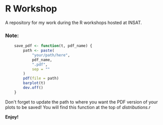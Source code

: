 # R Workshop

A repository for my work during the R workshops hosted at INSAT.

### Note:

``` R
    save_pdf <- function(t, pdf_name) {
        path <- paste(
            "your/path/here",
            pdf_name,
            ".pdf",
            sep = ""
        )
        pdf(file = path)
        barplot(t)
        dev.off()
    }
```

Don't forget to update the path to where you want the PDF version of your plots to be saved! You will find this function at the top of _distributions.r_

**Enjoy!**

